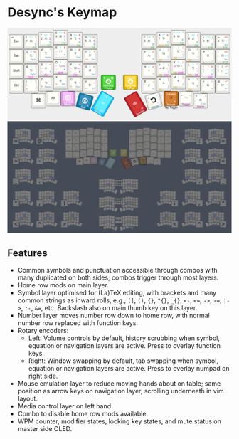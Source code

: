 # Desync's Keymap
![Layout](Images/keyboard.png?raw=true)
![Combos](Images/combos.png?raw=true)

## Features
- Common symbols and punctuation accessible through combos with many duplicated on both sides; combos trigger through most layers.
- Home row mods on main layer.
- Symbol layer optimised for (La)TeX editing, with brackets and many common strings as inward rolls, e.g.; `[]`, `()`, `{}`, `^{}`, `_{}`, `<-`, `<=`, `->`, `>=`, `|->`, `:-`, `&=`, etc. Backslash also on main thumb key on this layer.
- Number layer moves number row down to home row, with normal number row replaced with function keys.
- Rotary encoders:
  - Left: Volume controls by default, history scrubbing when symbol, equation or navigation layers are active. Press to overlay function keys.
  - Right: Window swapping by default, tab swapping when symbol, equation or navigation layers are active. Press to overlay numpad on right side.
- Mouse emulation layer to reduce moving hands about on table; same position as arrow keys on navigation layer, scrolling underneath in vim layout.
- Media control layer on left hand.
- Combo to disable home row mods available.
- WPM counter, modifier states, locking key states, and mute status on master side OLED.
